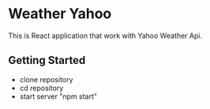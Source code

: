 # Weather Yahoo

This is React application that work with Yahoo Weather Api.

## Getting Started

- clone repository 
- cd repository
- start server "npm start"

